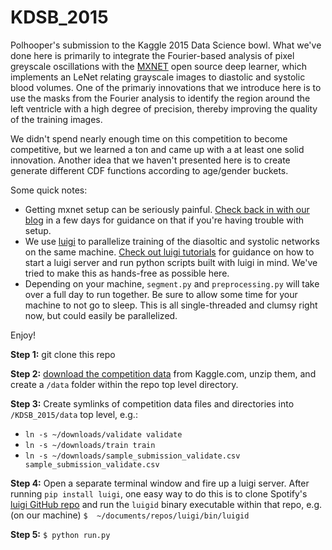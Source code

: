 # KDSB_2015
Polhooper's submission to the Kaggle 2015 Data Science bowl. What we've done here is primarily to integrate the Fourier-based analysis of pixel greyscale oscillations with the [MXNET](https://github.com/dmlc/mxnet/tree/master/example/kaggle-ndsb2) open source deep learner, which implements an LeNet relating grayscale images to diastolic and systolic blood volumes. One of the primariy innovations that we introduce here is to use the masks from the Fourier analysis to identify the region around the left ventricle with a high degree of precision, thereby improving the quality of the training images. 

We didn't spend nearly enough time on this competition to become competitive, but we learned a ton and came up with a at least one solid innovation. Another idea that we haven't presented here is to create generate different CDF functions according to age/gender buckets. 

Some quick notes: 
* Getting mxnet setup can be seriously painful. [Check back in with our blog](blog.polhooper.com) in a few days for guidance on that if you're having trouble with setup. 
* We use [luigi](https://pypi.python.org/pypi/luigi) to parallelize training of the diasoltic and systolic networks on the same machine. [Check out luigi tutorials](http://help.mortardata.com/technologies/luigi/first_luigi_script) for guidance on how to start a luigi server and run python scripts built with luigi in mind. We've tried to make this as hands-free as possible here. 
* Depending on your machine, `segment.py` and `preprocessing.py` will take over a full day to run together. Be sure to allow some time for your machine to not go to sleep. This is all single-threaded and clumsy right now, but could easily be parallelized. 

Enjoy!

**Step 1:** git clone this repo 

**Step 2:** [download the competition data](https://www.kaggle.com/c/second-annual-data-science-bowl) from Kaggle.com, unzip them, and create a `/data` folder within the repo top level directory.   

**Step 3:** Create symlinks of competition data files and directories into `/KDSB_2015/data` top level, e.g.: 
* `ln -s ~/downloads/validate validate`
* `ln -s ~/downloads/train train`
* `ln -s ~/downloads/sample_submission_validate.csv sample_submission_validate.csv`

**Step 4:** Open a separate terminal window and fire up a luigi server. After running `pip install luigi`, one easy way to do this is to clone Spotify's [luigi GitHub repo](https://github.com/spotify/luigi) and run the `luigid` binary executable within that repo, e.g. (on our machine) `$  ~/documents/repos/luigi/bin/luigid`

**Step 5:** `$ python run.py` 
